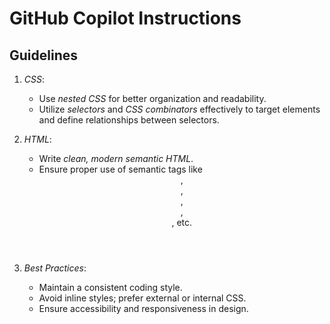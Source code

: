 # GitHub Copilot Instructions

## Guidelines

1. *CSS*:
   - Use *nested CSS* for better organization and readability.
   - Utilize *selectors* and *CSS combinators* effectively to target elements and define relationships between selectors.

2. *HTML*:
   - Write *clean, modern semantic HTML*.
   - Ensure proper use of semantic tags like <header>, <main>, <section>, <article>, <footer>, etc.

3. *Best Practices*:
   - Maintain a consistent coding style.
   - Avoid inline styles; prefer external or internal CSS.
   - Ensure accessibility and responsiveness in design.